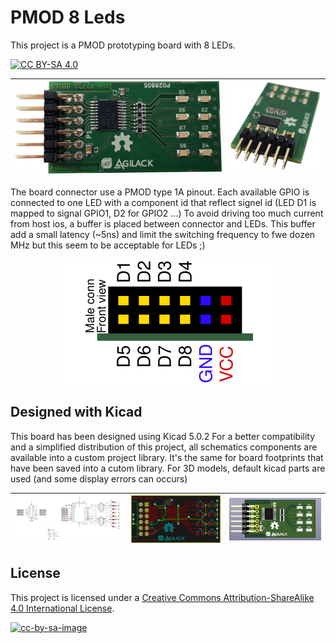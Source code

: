 PMOD 8 Leds
===========

This project is a PMOD prototyping board with 8 LEDs.

[![CC BY-SA 4.0](https://img.shields.io/badge/License-CC%20BY--SA%204.0-lightgrey.svg)](http://creativecommons.org/licenses/by-sa/4.0/)

![top](img/top.png) | ![Side view](img/side_conn.png)
------------------- | -------------------------------

The board connector use a PMOD type 1A pinout. Each available GPIO is
connected to one LED with a component id that reflect signel id (LED D1 is
mapped to signal GPIO1, D2 for GPIO2 ...)
To avoid driving too much current from host ios, a buffer is placed between
connector and LEDs. This buffer add a small latency (~5ns) and limit the
switching frequency to fwe dozen MHz but this seem to be acceptable for
LEDs ;)

<p align="center">
<img src="img/conn-diag.png" alt="Connector diagram" />
</p>

Designed with Kicad
-------------------
This board has been designed using Kicad 5.0.2
For a better compatibility and a simplified distribution of this project,
all schematics components are available into a custom project library. It's
the same for board footprints that have been saved into a cutom library. For
3D models, default kicad parts are used (and some display errors can occurs)

![SCH](img/kicad-sch.png) | ![BRD](img/kicad-brd.png) | ![3D Preview](img/preview-3d.jpg)
------------------------- | ------------------------- | ---------------------------------

License
-------

This project is licensed under a [Creative Commons Attribution-ShareAlike 4.0 International License](http://creativecommons.org/licenses/by-sa/4.0/).

[![cc-by-sa-image](https://licensebuttons.net/l/by-sa/4.0/88x31.png)](http://creativecommons.org/licenses/by-sa/4.0/)
